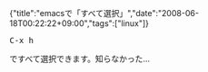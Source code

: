 {"title":"emacsで「すべて選択」","date":"2008-06-18T00:22:22+09:00","tags":["linux"]}

<!-- DATE: 2008-06-17T15:22:22+00:00 -->
<!-- OLDURL: http://d.hatena.ne.jp/cou929_la/20080617/ -->


<div class="section">

<pre>
C-x h
</pre>
<p>ですべて選択できます。知らなかった…</p>
</div>






